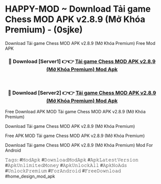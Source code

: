 # HAPPY-MOD ~ Download Tải game Chess MOD APK v2.8.9 (Mở Khóa Premium) - (0sjke)
Download Tải game Chess MOD APK v2.8.9 (Mở Khóa Premium) Free Mod APK

<div align="center">
<h3>🔴 Download [Server1] 👉👉 <a href="https://apk-comot.site?title=Tải_game_Chess_MOD_APK_v2.8.9_(Mở_Khóa_Premium)">Tải game Chess MOD APK v2.8.9 (Mở Khóa Premium) Mod Apk</a></h3><br>

<h3>🔴 Download [Server2] 👉👉 <a href="https://apk-comot.site?title=Tải_game_Chess_MOD_APK_v2.8.9_(Mở_Khóa_Premium)">Tải game Chess MOD APK v2.8.9 (Mở Khóa Premium) Mod Apk</a></h3>
</div>


Free Download APK MOD Tải game Chess MOD APK v2.8.9 (Mở Khóa Premium)

Download Tải game Chess MOD APK v2.8.9 (Mở Khóa Premium) 

Free APK MOD Tải game Chess MOD APK v2.8.9 (Mở Khóa Premium) 

Download Tải game Chess MOD APK v2.8.9 (Mở Khóa Premium) Mod For Android

𝚃𝚊𝚐𝚜: #𝙼𝚘𝚍𝙰𝚙𝚔 #𝙳𝚘𝚠𝚗𝚕𝚘𝚊𝚍𝙼𝚘𝚍𝙰𝚙𝚔 #𝙰𝚙𝚔𝙻𝚊𝚝𝚎𝚜𝚝𝚅𝚎𝚛𝚜𝚒𝚘𝚗 #𝙰𝚙𝚔𝚄𝚗𝚕𝚒𝚖𝚒𝚝𝚎𝚍𝙼𝚘𝚗𝚎𝚢 #𝙰𝚙𝚔𝚄𝚗𝚕𝚘𝚌𝚔𝙰𝚕𝚕 #𝙰𝚙𝚔𝙽𝚘𝙰𝚍𝚜 #𝚄𝚗𝚕𝚘𝚌𝚔𝙿𝚛𝚎𝚖𝚒𝚞𝚖 #𝙵𝚘𝚛𝙰𝚗𝚍𝚛𝚘𝚒𝚍 #𝙵𝚛𝚎𝚎𝙳𝚘𝚠𝚗𝚕𝚘𝚊𝚍 #home_design_mod_apk